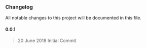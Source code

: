 ### Changelog
All notable changes to this project will be documented in this file.

#### 0.0.1
> 20 June 2018
Initial Commit
